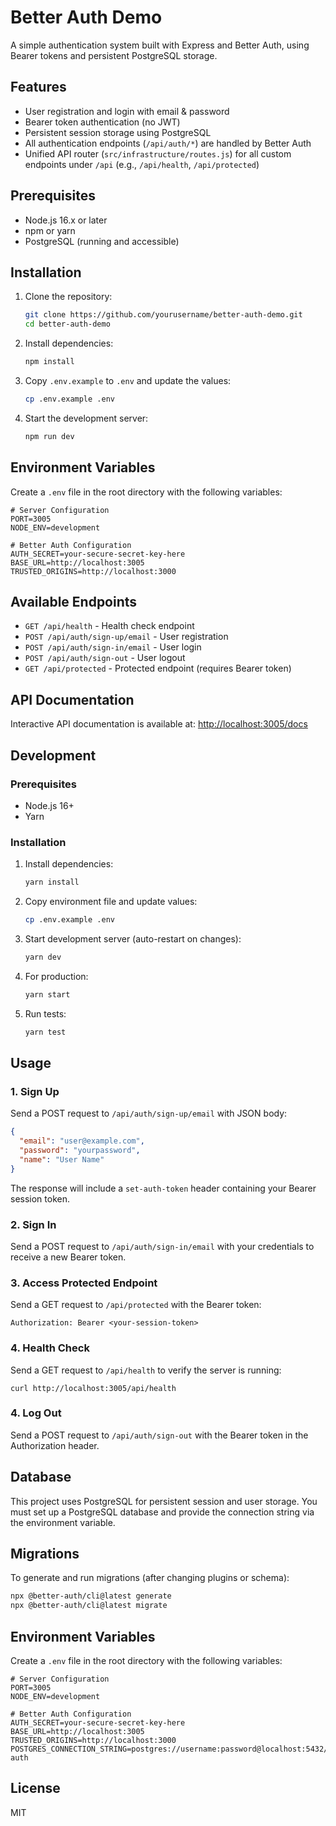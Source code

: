 # Better Auth Demo

A simple authentication system built with Express and Better Auth, using Bearer tokens and persistent PostgreSQL storage.

## Features

- User registration and login with email & password
- Bearer token authentication (no JWT)
- Persistent session storage using PostgreSQL
- All authentication endpoints (`/api/auth/*`) are handled by Better Auth
- Unified API router (`src/infrastructure/routes.js`) for all custom endpoints under `/api` (e.g., `/api/health`, `/api/protected`)

## Prerequisites

- Node.js 16.x or later
- npm or yarn
- PostgreSQL (running and accessible)

## Installation

1. Clone the repository:
   ```bash
   git clone https://github.com/yourusername/better-auth-demo.git
   cd better-auth-demo
   ```

2. Install dependencies:
   ```bash
   npm install
   ```

3. Copy `.env.example` to `.env` and update the values:
   ```bash
   cp .env.example .env
   ```

4. Start the development server:
   ```bash
   npm run dev
   ```

## Environment Variables

Create a `.env` file in the root directory with the following variables:

```
# Server Configuration
PORT=3005
NODE_ENV=development

# Better Auth Configuration
AUTH_SECRET=your-secure-secret-key-here
BASE_URL=http://localhost:3005
TRUSTED_ORIGINS=http://localhost:3000
```

## Available Endpoints

- `GET /api/health` - Health check endpoint
- `POST /api/auth/sign-up/email` - User registration
- `POST /api/auth/sign-in/email` - User login
- `POST /api/auth/sign-out` - User logout
- `GET /api/protected` - Protected endpoint (requires Bearer token)

## API Documentation

Interactive API documentation is available at: [http://localhost:3005/docs](http://localhost:3005/docs)

## Development

### Prerequisites
- Node.js 16+
- Yarn

### Installation

1. Install dependencies:
   ```bash
   yarn install
   ```

2. Copy environment file and update values:
   ```bash
   cp .env.example .env
   ```

3. Start development server (auto-restart on changes):
   ```bash
   yarn dev
   ```

4. For production:
   ```bash
   yarn start
   ```

5. Run tests:
   ```bash
   yarn test
   ```

## Usage

### 1. Sign Up
Send a POST request to `/api/auth/sign-up/email` with JSON body:
```json
{
  "email": "user@example.com",
  "password": "yourpassword",
  "name": "User Name"
}
```
The response will include a `set-auth-token` header containing your Bearer session token.

### 2. Sign In
Send a POST request to `/api/auth/sign-in/email` with your credentials to receive a new Bearer token.

### 3. Access Protected Endpoint
Send a GET request to `/api/protected` with the Bearer token:
```
Authorization: Bearer <your-session-token>
```

### 4. Health Check
Send a GET request to `/api/health` to verify the server is running:
```
curl http://localhost:3005/api/health
```

### 4. Log Out
Send a POST request to `/api/auth/sign-out` with the Bearer token in the Authorization header.

## Database

This project uses PostgreSQL for persistent session and user storage. You must set up a PostgreSQL database and provide the connection string via the environment variable.

## Migrations

To generate and run migrations (after changing plugins or schema):
```bash
npx @better-auth/cli@latest generate
npx @better-auth/cli@latest migrate
```

## Environment Variables

Create a `.env` file in the root directory with the following variables:

```
# Server Configuration
PORT=3005
NODE_ENV=development

# Better Auth Configuration
AUTH_SECRET=your-secure-secret-key-here
BASE_URL=http://localhost:3005
TRUSTED_ORIGINS=http://localhost:3000
POSTGRES_CONNECTION_STRING=postgres://username:password@localhost:5432/better-auth
```

## License

MIT